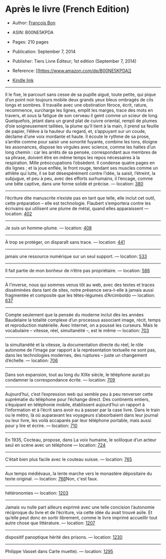 # Après le livre (French Edition)

* Author: [François Bon](https://www.amazon.com/Fran%C3%A7ois-Bon/e/B001JP05TQ/ref=dp_byline_cont_ebooks_1)
* ASIN: B00NE5KPDA

* Pages: 210 pages
* Publication: September 7, 2014
* Publisher: Tiers Livre Éditeur; 1st edition (September 7, 2014)
* Reference: [[https://www.amazon.com/dp/B00NE5KPDA]]
* [Kindle link](kindle://book?action=open&asin=B00NE5KPDA)


---
Il le fixe, le parcourt sans cesse de sa pupille aiguë, toute petite, qui pique d’un point noir toujours mobile deux grands yeux bleus ombragés de cils longs et sombres. Il travaille avec une obstination féroce, écrit, rature, recommence, surcharge les lignes, emplit les marges, trace des mots en travers, et sous la fatigue de son cerveau il geint comme un scieur de long. Quelquefois, jetant dans un grand plat de cuivre oriental, rempli de plumes d’oie soigneusement taillées, la plume qu’il tient à la main, il prend sa feuille de papier, l’élève à la hauteur du regard, et, s’appuyant sur un coude, déclame d’une voix mordante et haute. Il écoute le rythme de sa prose, s’arrête comme pour saisir une sonorité fuyante, combine les tons, éloigne les assonances, dispose les virgules avec science, comme les haltes d’un long chemin : car les arrêts de sa pensée, correspondant aux membres de sa phrase, doivent être en même temps les repos nécessaires à la respiration. Mille préoccupations l’obsèdent. Il condense quatre pages en dix lignes ; et la joue enflée, le front rouge, tendant ses muscles comme un athlète qui lutte, il se bat désespérément contre l’idée, la saisit, l’étreint, la subjugue, et peu à peu, avec des efforts surhumains, il l’encage, comme une bête captive, dans une forme solide et précise. — location: [380](kindle://book?action=open&asin=B00NE5KPDA&location=380)

---
l’écriture dite manuscrite n’existe pas en tant que telle, elle inclut cet outil, cette préparation – elle est technologie. Flaubert s’emportera contre les écrivains qui utilisent une plume de métal, quand elles apparaissent — location: [402](kindle://book?action=open&asin=B00NE5KPDA&location=402)

---
Je suis un homme-plume. — location: [408](kindle://book?action=open&asin=B00NE5KPDA&location=408)

---
À trop se protéger, on disparaît sans trace. — location: [441](kindle://book?action=open&asin=B00NE5KPDA&location=441)

---
jamais une ressource numérique sur un seul support. — location: [533](kindle://book?action=open&asin=B00NE5KPDA&location=533)

---
Il fait partie de mon bonheur de n’être pas propriétaire. — location: [586](kindle://book?action=open&asin=B00NE5KPDA&location=586)

---
À l’inverse, nous qui sommes venus tôt au web, avec des textes et traces disséminées dans tant de sites, notre présence sera-t-elle à jamais aussi fragmentée et composite que les têtes-légumes d’Arcimboldo — location: [637](kindle://book?action=open&asin=B00NE5KPDA&location=637)

---
Compte seulement que la pensée du moderne inclut dès les années Baudelaire la totalité complexe d’un processus associant image, récit, temps et reproduction matérielle. Avec Internet, on a poussé les curseurs. Mais le vocabulaire – vitesse, réel, simultanéité –, est le même — location: [703](kindle://book?action=open&asin=B00NE5KPDA&location=703)

---
la simultanéité et la vitesse, la documentation directe du réel, le rôle autonome de l’image par rapport à la représentation textuelle ne sont pas, dans les technologies modernes, des ruptures – juste un changement d’échelle. — location: [706](kindle://book?action=open&asin=B00NE5KPDA&location=706)

---
Dans son expansion, tout au long du XIXe siècle, le téléphone aurait pu condamner la correspondance écrite. — location: [709](kindle://book?action=open&asin=B00NE5KPDA&location=709)

---
Aujourd’hui, c’est l’expression web qui semble peu à peu renverser cette suprématie du téléphone pour l’échange direct. Des continents entiers, s’équipant en téléphonie mobile, établissent aujourd’hui un rapport à l’information et à l’écrit sans avoir eu à passer par la case livre. Dans le train ou le métro, là où auparavant les voyageurs s’absorbaient dans leur journal ou leur livre, les voilà accaparés par leur téléphone portable, mais aussi pour y lire et écrire. — location: [710](kindle://book?action=open&asin=B00NE5KPDA&location=710)

---
En 1935, Cocteau, propose, dans La voix humaine, le soliloque d’un acteur seul en scène avec un téléphone — location: [724](kindle://book?action=open&asin=B00NE5KPDA&location=724)

---
C’était bien plus facile avec le couteau suisse. — location: [765](kindle://book?action=open&asin=B00NE5KPDA&location=765)

---
Aux temps médiévaux, la lente marche vers le monastère dépositaire du texte original. — location: [766](kindle://book?action=open&asin=B00NE5KPDA&location=766)Non, c'est faux.

---
hétéronomies — location: [1203](kindle://book?action=open&asin=B00NE5KPDA&location=1203)

---
Jamais vu nulle part ailleurs exprimé avec une telle concision l’autonomie réciproque du livre et de l’écriture, via cette idée du avait trouvé asile. Et qu’elle peut donc en sortir librement, comme le livre imprimé accueillir tout autre chose que littérature. — location: [1207](kindle://book?action=open&asin=B00NE5KPDA&location=1207)

---
dispositif panoptique hérité des prisons. — location: [1230](kindle://book?action=open&asin=B00NE5KPDA&location=1230)

---
Philippe Vasset dans Carte muette). — location: [1295](kindle://book?action=open&asin=B00NE5KPDA&location=1295)

